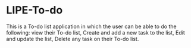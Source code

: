 # LIPE-To-do
This is a To-do list application in which the user can be able to do the following: view their To-do list, Create and add a new task to the list, Edit and update the list, Delete any task on their To-do list.
